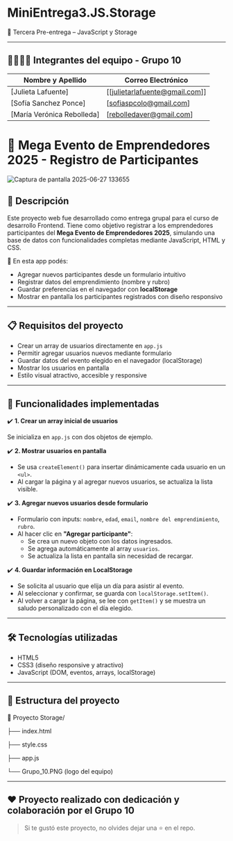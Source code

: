 # MiniEntrega3.JS.Storage
📄 Tercera Pre-entrega – JavaScript y Storage

---

## 👨‍👩‍👧‍👦 Integrantes del equipo - Grupo 10

| Nombre y Apellido     | Correo Electrónico        |
|------------------------|----------------------------|
| [Julieta Lafuente] | [[julietarlafuente@gmail.com]] |
| [Sofía Sanchez Ponce] | [sofiaspcolo@gmail.com] |
| [María Verónica Rebolleda] | [rebolledaver@gmail.com] |


# 💼 Mega Evento de Emprendedores 2025 - Registro de Participantes

![Captura de pantalla 2025-06-27 133655](https://github.com/user-attachments/assets/14d9d655-0af7-426f-83ec-f9fc2f4d7dc0)


## 🚀 Descripción

Este proyecto web fue desarrollado como entrega grupal para el curso de desarrollo Frontend. Tiene como objetivo registrar a los emprendedores participantes del **Mega Evento de Emprendedores 2025**, simulando una base de datos con funcionalidades completas mediante JavaScript, HTML y CSS.

🧩 En esta app podés:
- Agregar nuevos participantes desde un formulario intuitivo
- Registrar datos del emprendimiento (nombre y rubro)
- Guardar preferencias en el navegador con **localStorage**
- Mostrar en pantalla los participantes registrados con diseño responsivo

---

## 📋 Requisitos del proyecto

- Crear un array de usuarios directamente en `app.js`
- Permitir agregar usuarios nuevos mediante formulario
- Guardar datos del evento elegido en el navegador (localStorage)
- Mostrar los usuarios en pantalla
- Estilo visual atractivo, accesible y responsive

---

## 🚀 Funcionalidades implementadas

✔️ **1. Crear un array inicial de usuarios**

Se inicializa en `app.js` con dos objetos de ejemplo.

✔️ **2. Mostrar usuarios en pantalla**

- Se usa `createElement()` para insertar dinámicamente cada usuario en un `<ul>`.
- Al cargar la página y al agregar nuevos usuarios, se actualiza la lista visible.

✔️ **3. Agregar nuevos usuarios desde formulario**

- Formulario con inputs: `nombre`, `edad`, `email`, `nombre del emprendimiento`, `rubro`.
- Al hacer clic en **"Agregar participante"**:
  - Se crea un nuevo objeto con los datos ingresados.
  - Se agrega automáticamente al array `usuarios`.
  - Se actualiza la lista en pantalla sin necesidad de recargar.

✔️ **4. Guardar información en LocalStorage**

- Se solicita al usuario que elija un día para asistir al evento.
- Al seleccionar y confirmar, se guarda con `localStorage.setItem()`.
- Al volver a cargar la página, se lee con `getItem()` y se muestra un saludo personalizado con el día elegido.

---

## 🛠️ Tecnologías utilizadas

- HTML5
- CSS3 (diseño responsive y atractivo)
- JavaScript (DOM, eventos, arrays, localStorage)

---

## 📂 Estructura del proyecto

📁 Proyecto Storage/

  ├── index.html

  ├── style.css

  ├── app.js

  └── Grupo_10.PNG (logo del equipo)

---

## ❤️ Proyecto realizado con dedicación y colaboración por el Grupo 10

> Si te gustó este proyecto, no olvides dejar una ⭐ en el repo.
